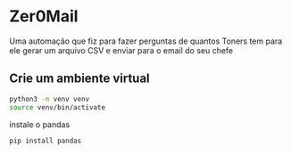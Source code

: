 # Zer0Mail
Uma automação que fiz para fazer perguntas de quantos Toners tem  para ele gerar um arquivo CSV e enviar para o email do seu chefe 

## Crie um ambiente virtual 

```bash
python3 -m venv venv
source venv/bin/activate
```
instale o pandas
```python
pip install pandas
```

